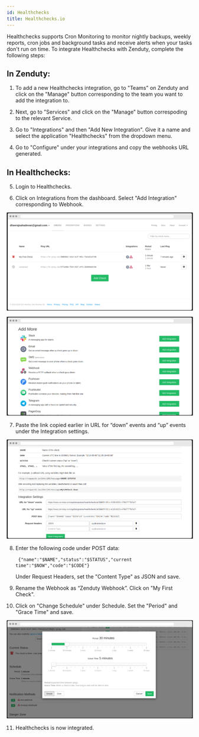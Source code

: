 ```yaml
---
id: Healthchecks
title: Healthchecks.io
---
```


Healthchecks supports Cron Monitoring to monitor nightly backups, weekly reports, cron jobs and background tasks and receive alerts when your tasks don't run on time. To integrate Healthchecks with Zenduty, complete the following steps:

## In Zenduty: 

1. To add a new Healthchecks integration, go to "Teams" on Zenduty and click on the "Manage" button corresponding to the team you want to add the integration to.

2. Next, go to "Services" and click on the "Manage" button correspoding to the relevant Service.

3. Go to "Integrations" and then "Add New Integration". Give it a name and select the application "Healthchecks" from the dropdown menu.

4. Go to "Configure" under your integrations and copy the webhooks URL generated. 

## In Healthchecks: 

5. Login to Healthchecks. 

6. Click on Integrations from the dashboard. Select "Add Integration" corresponding to Webhook.

![](/img/Integrations/Healthchecks/1.png)

![](/img/Integrations/Healthchecks/2.png)

7. Paste the link copied earlier in URL for “down” events and “up” events under the Integration settings.

![](/img/Integrations/Healthchecks/3.png)

8. Enter the following code under POST data:

	```
     {"name":"$NAME","status":"$STATUS","current time":"$NOW","code":"$CODE"}
    ```

	Under Request Headers, set the "Content Type" as JSON and save.

9. Rename the Webhook as “Zenduty Webhook”. Click on "My First Check".

10. Click on "Change Schedule" under Schedule. Set the "Period" and "Grace Time" and save.

![](/img/Integrations/Healthchecks/6.png)

11. Healthchecks is now integrated.  
